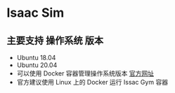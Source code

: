 # Isaac Sim

## 主要支持 操作系统 版本
- Ubuntu 18.04
- Ubuntu 20.04
- 可以使用 Docker 容器管理操作系统版本 [官方网址](https://docs.omniverse.nvidia.com/isaacsim/latest/installation/install_container.html)
- 官方建议使用 Linux 上的 Docker 运行 Issac Gym 容器